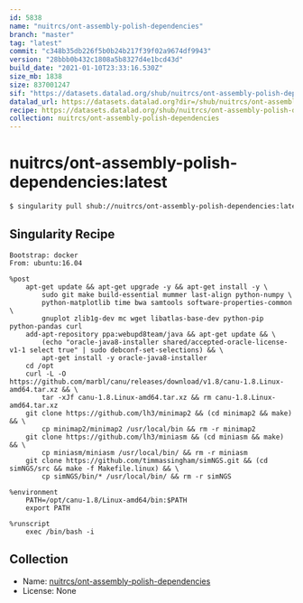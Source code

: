```yaml
---
id: 5838
name: "nuitrcs/ont-assembly-polish-dependencies"
branch: "master"
tag: "latest"
commit: "c348b35db226f5b0b24b217f39f02a9674df9943"
version: "28bbb0b432c1808a5b8327d4e1bcd43d"
build_date: "2021-01-10T23:33:16.530Z"
size_mb: 1838
size: 837001247
sif: "https://datasets.datalad.org/shub/nuitrcs/ont-assembly-polish-dependencies/latest/2021-01-10-c348b35d-28bbb0b4/28bbb0b432c1808a5b8327d4e1bcd43d.simg"
datalad_url: https://datasets.datalad.org?dir=/shub/nuitrcs/ont-assembly-polish-dependencies/latest/2021-01-10-c348b35d-28bbb0b4/
recipe: https://datasets.datalad.org/shub/nuitrcs/ont-assembly-polish-dependencies/latest/2021-01-10-c348b35d-28bbb0b4/Singularity
collection: nuitrcs/ont-assembly-polish-dependencies
---
```


# nuitrcs/ont-assembly-polish-dependencies:latest

```bash
$ singularity pull shub://nuitrcs/ont-assembly-polish-dependencies:latest
```

## Singularity Recipe

```singularity
Bootstrap: docker
From: ubuntu:16.04

%post
    apt-get update && apt-get upgrade -y && apt-get install -y \
        sudo git make build-essential mummer last-align python-numpy \
        python-matplotlib time bwa samtools software-properties-common \
        gnuplot zlib1g-dev mc wget libatlas-base-dev python-pip python-pandas curl
    add-apt-repository ppa:webupd8team/java && apt-get update && \
        (echo "oracle-java8-installer shared/accepted-oracle-license-v1-1 select true" | sudo debconf-set-selections) && \
        apt-get install -y oracle-java8-installer
    cd /opt
    curl -L -O https://github.com/marbl/canu/releases/download/v1.8/canu-1.8.Linux-amd64.tar.xz && \
        tar -xJf canu-1.8.Linux-amd64.tar.xz && rm canu-1.8.Linux-amd64.tar.xz
    git clone https://github.com/lh3/minimap2 && (cd minimap2 && make) && \
        cp minimap2/minimap2 /usr/local/bin && rm -r minimap2
    git clone https://github.com/lh3/miniasm && (cd miniasm && make) && \
        cp miniasm/miniasm /usr/local/bin/ && rm -r miniasm
    git clone https://github.com/timmassingham/simNGS.git && (cd simNGS/src && make -f Makefile.linux) && \
        cp simNGS/bin/* /usr/local/bin/ && rm -r simNGS

%environment
    PATH=/opt/canu-1.8/Linux-amd64/bin:$PATH
    export PATH

%runscript
    exec /bin/bash -i
```

## Collection

 - Name: [nuitrcs/ont-assembly-polish-dependencies](https://github.com/nuitrcs/ont-assembly-polish-dependencies)
 - License: None

